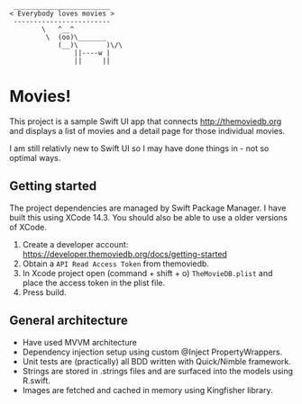 ```
 ________________________
< Everybody loves movies >
 ------------------------
        \   ^__^
         \  (oo)\_______
            (__)\       )\/\
                ||----w |
                ||     ||
```

#  Movies!

This project is a sample Swift UI app that connects http://themoviedb.org and displays a list of movies and a detail page for those individual movies. 

I am still relativly new to Swift UI so I may have done things in - not so optimal ways.

## Getting started

The project dependencies are managed by Swift Package Manager. I have built this using XCode 14.3. You should also be able to use a older versions of XCode.  

1. Create a developer account: https://developer.themoviedb.org/docs/getting-started
2. Obtain a `API Read Access Token` from themoviedb.
3. In Xcode project open (command + shift + o) `TheMovieDB.plist` and place the access token in the plist file.
4. Press build.

## General architecture

- Have used MVVM architecture
- Dependency injection setup using custom @Inject PropertyWrappers.
- Unit tests are (practically) all BDD written with Quick/Nimble framework.
- Strings are stored in .strings files and are surfaced into the models using R.swift.
- Images are fetched and cached in memory using Kingfisher library.

